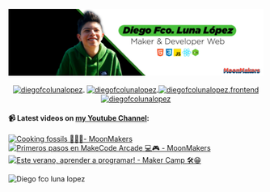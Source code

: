 ![Hi 👋, I'm Diego Fco Luna lopez, A passionate frontend developer 👨‍💻 from Hidalgo, Mexico 🇲🇽 ](./src/Banner_Github.jpeg)

<p align="center">
   <a href="https://youtube.com/moonmakers" target="blank" style='margin-right:4px'>
    <img align="center" src="https://cdn.jsdelivr.net/npm/simple-icons@3.0.1/icons/youtube.svg" alt="diegofcolunalopez" height="28px" width="28px" />
  </a>
  <a href="https://twitter.com/DiegoFr60708711" target="blank">
    <img align="center" src="https://cdn.jsdelivr.net/npm/simple-icons@3.0.1/icons/twitter.svg" alt="diegofcolunalopez" height="28px" width="28px" />
  </a>
  <a href="https://fb.com/DiegoFcoLuna" target="blank">
    <img align="center" src="https://cdn.jsdelivr.net/npm/simple-icons@3.0.1/icons/facebook.svg" alt="diegofcolunalopez.frontend" height="28px" width="28px" />
  </a>
  <a href="https://instagram.com/diegofcolunalopez" target="blank">
    <img align="center" src="https://cdn.jsdelivr.net/npm/simple-icons@3.0.1/icons/instagram.svg" alt="diegofcolunalopez" height="28px" width="28px" />
  </a>
</p>

#### 📹 Latest videos on [my Youtube Channel](https://youtube.com/moonmakers):

  <a href='https://www.youtube.com/watch?v=GSd6-rd2Uig' target='_blank'>
    <img width='30%' src='https://img.youtube.com/vi/GSd6-rd2Uig/mqdefault.jpg' alt='Cooking fossils 🦖🧑‍🍳- MoonMakers' />
  </a>
  <a href='https://www.youtube.com/watch?v=du48_6T62QY' target='_blank'>
    <img width='30%' src='https://img.youtube.com/vi/du48_6T62QY/mqdefault.jpg' alt='Primeros pasos en MakeCode Arcade 💻🎮 - MoonMakers' />
  </a>
  <a href='https://www.youtube.com/watch?v=UY7vkBAZ7ns' target='_blank'>
    <img width='30%' src='https://img.youtube.com/vi/UY7vkBAZ7ns/mqdefault.jpg' alt='Este verano, aprender a programar! - Maker Camp 🛠😁' />
  </a>


![Diego fco luna lopez](https://github-readme-stats.vercel.app/api?username=Diego-Luna&show_icons=true&title_color=fff&icon_color=79ff97&text_color=9f9f9f&bg_color=151515)
